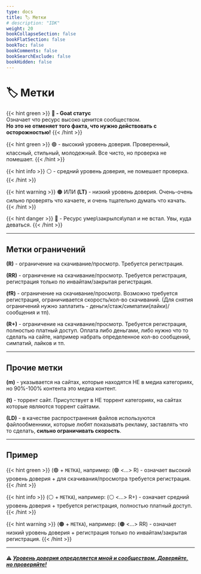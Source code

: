 ```yaml
---
type: docs
title: 🏷️ Метки
# description: "IDK"
weight: 20
bookCollapseSection: false
bookFlatSection: false
bookToc: false
bookComments: false
bookSearchExclude: false
bookHidden: false
---
```


# 🏷️ Метки

{{< hint green >}}
**🐐 - Goat статус**<br>
Означает что ресурс высоко ценится сообществом.<br>
**Но это не отменяет того факта, что нужно действовать с осторожностью!**
{{< /hint >}}

{{< hint green >}}
🟢 - высокий уровень доверия. Проверенный, классный, стильный, молодежный. Все чисто, но проверка не помешает.
{{< /hint >}}

{{< hint info >}}
⚪️ - средний уровень доверия, не помешает проверка.
{{< /hint >}}

{{< hint warning >}}
🟠 ИЛИ **(LT)** - низкий уровень доверия. Очень-очень сильно проверять что качаете, и очень тщательно думать что качать.
{{< /hint >}}

{{< hint danger >}}
🔴 - Ресурс умер\закрылся\упал и не встал. Увы, куда деваться.
{{< /hint >}}

---

## Метки ограничений

**(R)** - ограничение на скачивание/просмотр. Требуется регистрация.

**(RR)** - ограничение на скачивание/просмотр. Требуется регистрация, регистрация только по инвайтам/закрытая регистрация.

**(fR)** - ограничение на скачивание/просмотр. Возможно требуется регистрация, ограничивается скорость/кол-во скачиваний. (Для снятия ограничений нужно заплатить - деньги/стаж/симпатии(лайки)/сообщения и тп).

**(R+)** - ограничение на скачивание/просмотр. Требуется регистрация, полностью платный доступ. Оплата либо деньгами, либо нужно что то сделать на сайте, например набрать определенное кол-во сообщений, симпатий, лайков и тп.

---

## Прочие метки

**(m)** - указывается на сайтах, которые находятся НЕ в медиа категориях, но 90%-100% контента это медиа контент.

**(t)** - торрент сайт. Присутствует в НЕ торрент категориях, на сайтах которые являются торрент сайтами.

**(LD)** - в качестве распространения файлов используются файлообменники, которые любят показывать рекламу, заставлять что то сделать, **сильно ограничивать скорость**.

---

## Пример

{{< hint green >}}
(🟢 + `МЕТКА`), например: (🟢 <...> R) - означает высокий уровень доверия + для скачивания/просмотра требуется регистрация.
{{< /hint >}}

{{< hint info >}}
(⚪️ + `МЕТКА`), например: (⚪️ <...> R+) - означает средний уровень доверия + требуется регистрация, полностью платный доступ.
{{< /hint >}}

{{< hint warning >}}
(🟠 + `МЕТКА`), например: (🟠 <...> RR) - означает низкий уровень доверия + регистрация только по инвайтам/закрытая регистрация.
{{< /hint >}}

---

#### ⚠️ [**_Уровень доверия определяется мной и сообществом. Доверяйте, но проверяйте!_**](../disclaimer)
